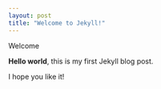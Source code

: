 ```yaml
---
layout: post
title: "Welcome to Jekyll!"
---
```

Welcome

**Hello world**, this is my first Jekyll blog post.

I hope you like it!
